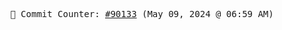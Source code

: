 <p align="center">
    <samp>
        📮 Commit Counter: <a href="https://github.com/Javascript-void0/Javascript-void0/commits/main">#90133</a> (May 09, 2024 @ 06:59 AM)
    </samp>
</p>